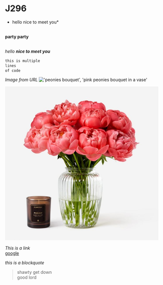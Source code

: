 # J296
* hello nice to meet you*

<br> **party party**

<br> *hello **nice to meet you***

```
this is multiple
lines
of code
```

*Image from URL*
!['peonies bouquet', 'pink peonies bouquet in a vase'](https://dy1yydbfzm05w.cloudfront.net/media/catalog/product/cache/39b52c4cabb46819553175347e38b212/f/a/famingo_peony_vase.jpg)

!['peonies bouquet', 'pink peonies bouquet in a vase'](/famingo_peony_vase.jpeg)

*This is a link* <br>
[google](http://ww.google.com)

*this is a blockquote*

>shawty get down <br>
good lord

